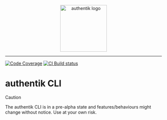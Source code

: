 <p align="center">
    <img src="https://goauthentik.io/img/icon_top_brand_colour.svg" height="150" alt="authentik logo">
</p>

---

[![Code Coverage](https://img.shields.io/codecov/c/gh/goauthentik/cli?style=for-the-badge)](https://codecov.io/gh/goauthentik/cli)
[![CI Build status](https://img.shields.io/github/actions/workflow/status/goauthentik/cli/test.yml?branch=main&style=for-the-badge)](https://github.com/goauthentik/cli/actions)

# authentik CLI

> [!CAUTION]
> The authentik CLI is in a pre-alpha state and features/behaviours might change without notice. Use at your own risk.
